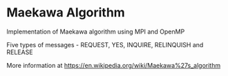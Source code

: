 # Maekawa Algorithm

Implementation of Maekawa algorithm using MPI and OpenMP

Five types of messages - REQUEST, YES, INQUIRE, RELINQUISH and RELEASE

More information at https://en.wikipedia.org/wiki/Maekawa%27s_algorithm
